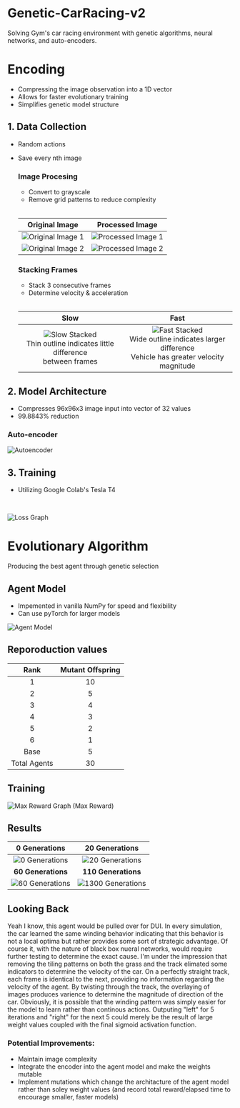 # Genetic-CarRacing-v2
Solving Gym's car racing environment with genetic algorithms, neural networks, and auto-encoders.

# Encoding
- Compressing the image observation into a 1D vector
- Allows for faster evolutionary training 
- Simplifies genetic model structure

## 1. Data Collection
- Random actions
- Save every nth image
  ### Image Procesing
  - Convert to grayscale
  - Remove grid patterns to reduce complexity
  <br>

  | Original Image | Processed Image |
  | :----------------: | :----------------: |
  | ![Original Image 1](media/original1.png) | ![Processed Image 1](media/processed1.png) |
  | ![Original Image 2](media/original2.png) | ![Processed Image 2](media/processed2.png) |




  ### Stacking Frames
  - Stack 3 consecutive frames
  - Determine velocity & acceleration
  
  <br>
  
  | Slow | Fast |
  | :----------------: | :----------------: |
  | ![Slow Stacked](media/slow_stacked.png) <br>Thin outline indicates little difference <br> between frames| ![Fast Stacked](media/fast_stacked.png) <br>Wide outline indicates larger difference <br> Vehicle has greater velocity magnitude|

## 2. Model Architecture
- Compresses 96x96x3 image input into vector of 32 values
- 99.8843% reduction
### Auto-encoder
![Autoencoder](media/autoencoder.png)

  
## 3. Training
- Utilizing Google Colab's Tesla T4
<br>

![Loss Graph](media/loss_chart.png)

# Evolutionary Algorithm
Producing the best agent through genetic selection

## Agent Model
  - Impemented in vanilla NumPy for speed and flexibility
  - Can use pyTorch for larger models

![Agent Model](media/agent_model.png)



## Reporoduction values

Rank   | Mutant Offspring
| :------------: | :-------------: |
|1      |        10        |
|2      |        5         |
|3      |        4         |
|4      |        3         |
|5      |        2         |
|6      |        1         |
|Base      |        5         |
|Total Agents      |        30         |




## Training
![Max Reward Graph](media/reward_chart.png)
(Max Reward)

## Results

| <center>**0 Generations**</center> | <center>**20 Generations**</center> |
| :------------: | :-------------: |
| ![0 Generations](media/runs/test1.gif) | ![20 Generations](media/runs/test20.gif) |
| <center>**60 Generations**</center> | <center>**110 Generations**</center> |
| ![60 Generations](media/runs/test50.gif) | ![1300 Generations](media/runs/test130.gif) |



## Looking Back
  Yeah I know, this agent would be pulled over for DUI. In every simulation, the car learned the same winding behavior indicating that this behavior is not a local optima but rather provides some sort of strategic advantage. Of course it, with the nature of black box nueral networks, would require further testing to determine the exact cause. I'm under the impression that removing the tiling patterns on both the grass and the track elimated some indicators to determine the velocity of the car. On a perfectly straight track, each frame is identical to the next, providing no information regarding the velocity of the agent. By twisting through the track, the overlaying of images produces varience to determine the magnitude of direction of the car. Obviously, it is possible that the winding pattern was simply easier for the model to learn rather than continous actions. Outputing "left" for 5 iterations and "right" for the next 5 could merely be the result of large weight values coupled with the final sigmoid activation function.
  
  ### Potential Improvements:
  - Maintain image complexity 
  - Integrate the encoder into the agent model and make the weights mutable
  - Implement mutations which change the architacture of the agent model rather than soley weight values (and record total reward/elapsed time to encourage smaller, faster models)


  

